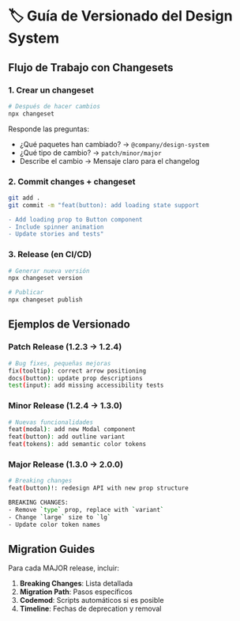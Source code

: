 # 🏷️ Guía de Versionado del Design System

## Flujo de Trabajo con Changesets

### 1. Crear un changeset

```bash
# Después de hacer cambios
npx changeset
```

Responde las preguntas:
- ¿Qué paquetes han cambiado? → `@company/design-system`
- ¿Qué tipo de cambio? → `patch/minor/major`
- Describe el cambio → Mensaje claro para el changelog

### 2. Commit changes + changeset

```bash
git add .
git commit -m "feat(button): add loading state support

- Add loading prop to Button component
- Include spinner animation
- Update stories and tests"
```

### 3. Release (en CI/CD)

```bash
# Generar nueva versión
npx changeset version

# Publicar
npx changeset publish
```

## Ejemplos de Versionado

### Patch Release (1.2.3 → 1.2.4)
```bash
# Bug fixes, pequeñas mejoras
fix(tooltip): correct arrow positioning
docs(button): update prop descriptions
test(input): add missing accessibility tests
```

### Minor Release (1.2.4 → 1.3.0)
```bash
# Nuevas funcionalidades
feat(modal): add new Modal component
feat(button): add outline variant
feat(tokens): add semantic color tokens
```

### Major Release (1.3.0 → 2.0.0)
```bash
# Breaking changes
feat(button)!: redesign API with new prop structure

BREAKING CHANGES:
- Remove `type` prop, replace with `variant`
- Change `large` size to `lg`
- Update color token names
```

## Migration Guides

Para cada MAJOR release, incluir:

1. **Breaking Changes**: Lista detallada
2. **Migration Path**: Pasos específicos
3. **Codemod**: Scripts automáticos si es posible
4. **Timeline**: Fechas de deprecation y removal